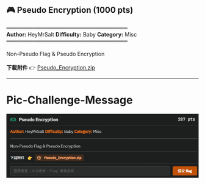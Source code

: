 ## 🎮 Pseudo Encryption (1000 pts)

════════════════════════════════\
**Author:** HeyMrSalt **Difficulty:** Baby **Category:** Misc\
════════════════════════════════\
\
Non-Pseudo Flag & Pseudo Encryption\
\
**下載附件** 👉 [Pseudo_Encryption.zip](https://github.com/HeyMrSalt/is1abCTF-2024-Challenges/raw/main/misc/Pseudo_Encryption/Pseudo_Encryption.zip)

---
# Pic-Challenge-Message
![Untitled](../../Appendix-pic-challenge-message/Pseudo-Encrytion.png)

